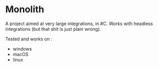 # Monolith
A project aimed at very large integrations, in #C. Works with headless integrations (but that shit is just plain wrong).

Tested and works on :
* windows
* macOS
* linux
